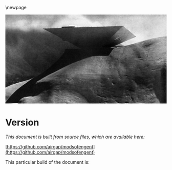 \newpage

!["MAM Caracas"](images/image_0.jpg)


# Version

*This document is built from source files, which are available here:*

[https://github.com/airgap/modsofengent](https://github.com/airgap/modsofengent)

This particular build of the document is:
